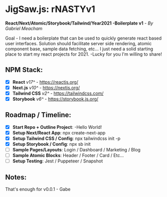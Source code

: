 # JigSaw.js: rNASTYv1

**React/Next/Atomic/Storybook/Tailwind/Year2021 -Boilerplate v1** _- By Gabriel Meacham_

Goal - I need a boilerplate that can be used to quickly generate react based user interfaces. Solution should facilitate server side rendering, atomic component base, sample data fetching, etc... I just need a solid starting place to start my react projects for 2021. -Lucky for you I'm willing to share!

## NPM Stack:

- [x] **React** _v17^_ - https://reactjs.org/
- [x] **Next.js** _v10^_ - https://nextjs.org/
- [x] **Tailwind CSS** _v2^_ - https://tailwindcss.com/
- [x] **Storybook** _v6^_ - https://storybook.js.org/

## Roadmap / Timeline:

- [x] **Start Repo + Outline Project**: -Hello World!
- [x] **Setup Next/React App**: npx create-next-app
- [x] **Setup Tailwind CSS / Config**: npx tailwindcss init -p
- [x] **Setup Storybook / Config**: npx sb init
- [ ] **Sample Pages/Layouts**: Login / Dashboard / Marketing / Blog
- [ ] **Sample Atomic Blocks**: Header / Footer / Card / Etc...
- [ ] **Setup Testing**: Jest / Puppeteer / Snapshot

## Notes:

That's enough for v0.0.1 - Gabe
